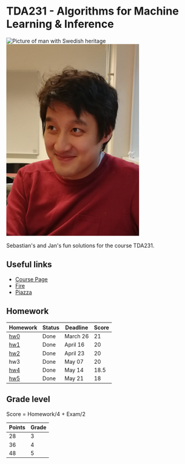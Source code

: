 # TDA231 - Algorithms for Machine Learning & Inference

<img src="https://pbs.twimg.com/profile_images/599334351898181632/5_7c1o7E_400x400.jpg" alt="Picture of man with Swedish heritage" width="350px" >
<img src="/IMG_20180326_161555.jpg" alt="Picture of man with Asian heritage" width="350px">

Sebastian's and Jan's fun solutions for the course TDA231.

## Useful links

* [Course Page](http://www.cse.chalmers.se/research/lab/courses/algorithms-for-machine-learning-tda-231/)
* [Fire](https://amli-lp4-18.frs.cse.chalmers.se/login)
* [Piazza](https://piazza.com/chalmers.se/spring2018/tda231)

## Homework

| Homework | Status | Deadline | Score |
| -------- | ------ | -------- | ----- |
| [hw0](hw0/hw0.ipynb) | Done | March 26 | 21 |
| [hw1](hw1/hw1.ipynb) | Done | April 16 | 20 |
| [hw2](hw2/hw2.ipynb) | Done | April 23 | 20 |
| hw3 | Done | May 07 | 20 |
| [hw4](hw4/hw4.ipynb) | Done | May 14 | 18.5 |
| [hw5](hw5/hw5.ipynb) | Done | May 21 | 18 |

## Grade level

Score = Homework/4 + Exam/2

| Points | Grade |
| ------ | ----- |
| 28 | 3 |
| 36 | 4 |
| 48 | 5 |
